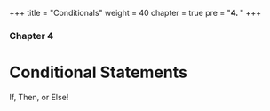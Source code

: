 +++
title = "Conditionals"
weight = 40
chapter = true
pre = "<b>4. </b>"
+++

### Chapter 4

# Conditional Statements

If, Then, or Else!

